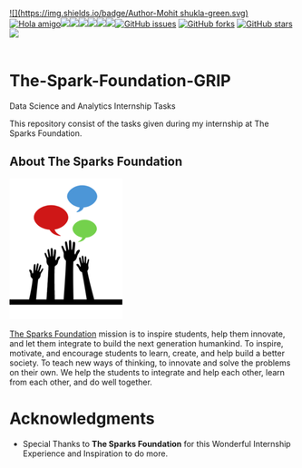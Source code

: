 [![](https://img.shields.io/badge/Author-Mohit shukla-green.svg)](https://github.com/Mstoned)<br>
[![Hola amigo ](https://img.shields.io/badge/Hello!-Welcometothisrepo-brightgreen.svg?style=flat&logo=github)](https://github.com/Mstoned)![](https://img.shields.io/badge/Programming_Language-Python-blue.svg)![](https://img.shields.io/badge/Status-Complete-green.svg)[![](https://img.shields.io/github/license/Mstoned/THE-SPARKS-FOUNDATION.svg?style=plastic)](https://github.com/Mstoned/THE-SPARKS-FOUNDATION)[![](https://img.shields.io/github/languages/code-size/Mstoned/THE-SPARKS-FOUNDATION.svg?style=plastic)](https://github.com/Kushal997-das/THE-SPARKS-FOUNDATION)[![](https://img.shields.io/github/languages/top/Mstoned/THE-SPARKS-FOUNDATION.svg?style=plastic)](https://github.com/Mstoned/THE-SPARKS-FOUNDATION)[![](https://img.shields.io/github/Follow/Mstoned.svg?style=plastic)](https://github.com/Mstoned)[![GitHub issues](https://img.shields.io/github/issues/Kushal997-das/THE-SPARKS-FOUNDATION.svg)](https://github.com/Mstoned/THE-SPARKS-FOUNDATION/issues) [![GitHub forks](https://img.shields.io/github/forks/Kushal997-das/THE-SPARKS-FOUNDATION.svg)](https://github.com/Mstoned/THE-SPARKS-FOUNDATION/network) [![GitHub stars](https://img.shields.io/github/stars/Kushal997-das/THE-SPARKS-FOUNDATION.svg)](https://github.com/Mstoned/THE-SPARKS-FOUNDATION/stargazers)
[![](https://img.shields.io/badge/Followme-Github-green.svg)](https://github.com/Mstoned)
<br><br>

# The-Spark-Foundation-GRIP
Data Science and Analytics Internship Tasks

This repository consist of the tasks given during my internship at The Sparks Foundation.

## About The Sparks Foundation

![](img.png)

[The Sparks Foundation](https://thesparksfoundationsingapore.org/) mission is to inspire students, help them innovate, and let them integrate to build the next generation humankind. To inspire, motivate, and encourage students to learn, create, and help build a better society. To teach new ways of thinking, to innovate and solve the problems on their own. We help the students to integrate and help each other, learn from each other, and do well together.


                    


# Acknowledgments

* Special Thanks to **The Sparks Foundation** for this Wonderful Internship Experience and Inspiration to do more.
